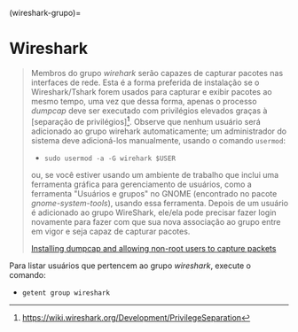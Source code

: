 (wireshark-grupo)=

# Wireshark

> Membros do grupo *wirehark* serão capazes de capturar pacotes nas interfaces de rede. Esta é a forma preferida de instalação se o Wireshark/Tshark forem usados para capturar e exibir pacotes ao mesmo tempo, uma vez que dessa forma, apenas o processo *dumpcap* deve ser executado com privilégios elevados graças à [separação de privilégios][^1].
> Observe que nenhum usuário será adicionado ao grupo wirehark automaticamente; um administrador do sistema deve adicioná-los manualmente, usando o comando `usermod`:
> 
> - `sudo usermod -a -G wirehark $USER`
> 
> ou, se você estiver usando um ambiente de trabalho que inclui uma ferramenta gráfica para gerenciamento de usuários, como a ferramenta "Usuários e grupos" no GNOME (encontrado no pacote *gnome-system-tools*), usando essa ferramenta. Depois de um usuário é adicionado ao grupo WireShark, ele/ela pode precisar fazer login novamente para fazer com que sua nova associação ao grupo entre em vigor e seja capaz de capturar pacotes.
>
> [Installing dumpcap and allowing non-root users to capture packets](https://code.wireshark.org/review/gitweb?p=wireshark.git;a=blob_plain;f=debian/README.Debian)


Para listar usuários que pertencem ao grupo *wireshark*, execute o comando:

- `getent group wireshark`


[^1]: <https://wiki.wireshark.org/Development/PrivilegeSeparation>